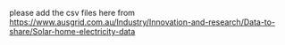 please add the csv files here from https://www.ausgrid.com.au/Industry/Innovation-and-research/Data-to-share/Solar-home-electricity-data
